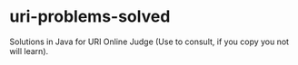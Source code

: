 # uri-problems-solved
Solutions in Java for URI Online Judge (Use to consult, if you copy you not will learn).
